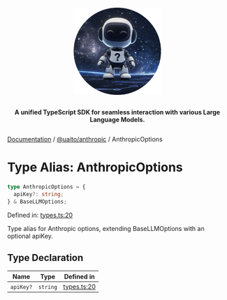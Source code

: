 <div style="display:flex; flex-direction:column; align-items:center;">
<p align="center">
  <img src="../UAITO.png" alt="UAITO Logo" width="200"/>
</p>

<p align="center">
  <strong>A unified TypeScript SDK for seamless interaction with various Large Language Models.</strong>
</p>
</div>

[Documentation](README.md) / [@uaito/anthropic](@uaito.anthropic.md) / AnthropicOptions

# Type Alias: AnthropicOptions

```ts
type AnthropicOptions = {
  apiKey?: string;
} & BaseLLMOptions;
```

Defined in: [types.ts:20](https://github.com/elribonazo/uaito/blob/780947ea6c24067fd2792374e0d02fcaf4cab1a7/packages/anthropic/src/types.ts#L20)

Type alias for Anthropic options, extending BaseLLMOptions with an optional apiKey.

## Type Declaration

| Name | Type | Defined in |
| ------ | ------ | ------ |
| `apiKey?` | `string` | [types.ts:20](https://github.com/elribonazo/uaito/blob/780947ea6c24067fd2792374e0d02fcaf4cab1a7/packages/anthropic/src/types.ts#L20) |
